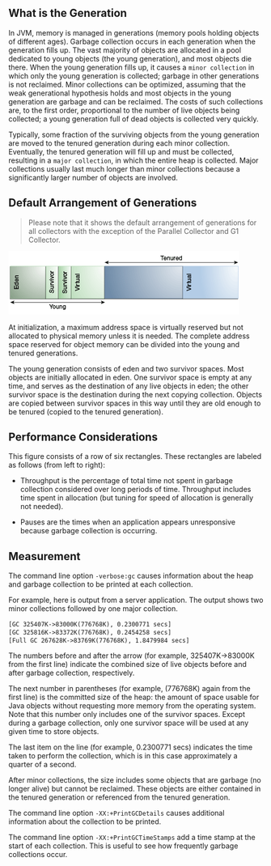 ## What is the Generation
In JVM, memory is managed in generations (memory pools holding objects
of different ages). Garbage collection occurs in each generation when
the generation fills up. The vast majority of objects are allocated in a
pool dedicated to young objects (the young generation), and most objects
die there. When the young generation fills up, it causes a `minor
collection` in which only the young generation is collected; garbage in
other generations is not reclaimed. Minor collections can be optimized,
assuming that the weak generational hypothesis holds and most objects in
the young generation are garbage and can be reclaimed. The costs of such
collections are, to the first order, proportional to the number of live
objects being collected; a young generation full of dead objects is
collected very quickly.

Typically, some fraction of the surviving objects from the young
generation are moved to the tenured generation during each minor
collection. Eventually, the tenured generation will fill up and must be
collected, resulting in a `major collection`, in which the entire heap
is collected. Major collections usually last much longer than minor
collections because a significantly larger number of objects are
involved.

## Default Arrangement of Generations
> Please note that it shows the default arrangement of generations for
> all collectors with the exception of the Parallel Collector and G1
> Collector.

![Default arrangement of generations](./arrangement_of_generations.png)

At initialization, a maximum address space is virtually reserved but not
allocated to physical memory unless it is needed. The complete address
space reserved for object memory can be divided into the young and
tenured generations.

The young generation consists of eden and two survivor spaces. Most
objects are initially allocated in eden. One survivor space is empty at
any time, and serves as the destination of any live objects in eden; the
other survivor space is the destination during the next copying
collection. Objects are copied between survivor spaces in this way until
they are old enough to be tenured (copied to the tenured generation).

## Performance Considerations
This figure consists of a row of six rectangles. These rectangles are
labeled as follows (from left to right):

- Throughput is the percentage of total time not spent in garbage
  collection considered over long periods of time. Throughput includes
  time spent in allocation (but tuning for speed of allocation is
  generally not needed).

- Pauses are the times when an application appears unresponsive because
  garbage collection is occurring.
  
## Measurement

The command line option `-verbose:gc` causes information about the heap
and garbage collection to be printed at each collection.

For example, here is output from a server application. The output shows
two minor collections followed by one major collection.
```
[GC 325407K->83000K(776768K), 0.2300771 secs]
[GC 325816K->83372K(776768K), 0.2454258 secs]
[Full GC 267628K->83769K(776768K), 1.8479984 secs]
``` 

The numbers before and after the arrow (for example, 325407K->83000K
from the first line) indicate the combined size of live objects before
and after garbage collection, respectively.
 
The next number in parentheses (for example, (776768K) again from the
first line) is the committed size of the heap: the amount of space
usable for Java objects without requesting more memory from the
operating system. Note that this number only includes one of the
survivor spaces. Except during a garbage collection, only one survivor
space will be used at any given time to store objects.

The last item on the line (for example, 0.2300771 secs) indicates the
time taken to perform the collection, which is in this case
approximately a quarter of a second.

After minor collections, the size includes some objects that are garbage
(no longer alive) but cannot be reclaimed. These objects are either
contained in the tenured generation or referenced from the tenured
generation.

The command line option `-XX:+PrintGCDetails` causes additional
information about the collection to be printed.

The command line option `-XX:+PrintGCTimeStamps` add a time stamp at the
start of each collection. This is useful to see how frequently garbage
collections occur.




